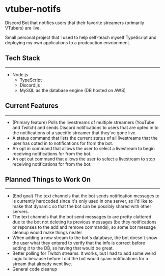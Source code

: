 # vtuber-notifs
Discord Bot that notifies users that their favorite streamers (primarily VTubers) are live.

Small personal project that I used to help self-teach myself TypeScript and deploying my own applications to a prodcuction envrionment.

## Tech Stack
---
- Node.js
  - TypeScript
  - Discord.js
  - MySQL as the database engine (DB hosted on AWS)

## Current Features
---
- (Primary feature) Polls the livestreams of multiple streamers (YouTube and Twitch) and sends Discord notifications to users that are opted in to the notifications of a specific streamer that they've gone live.
- A status command that lists the current status of all livestreams that the user has opted in to notifications for from the bot.
- An opt in command that allows the user to select a livestream to begin receiving notifications for from the bot.
- An opt out command that allows the user to select a livestream to stop receiving notifications for from the bot.

## Planned Things to Work On
---
- (End goal) The text channels that the bot sends notification messages to is currently hardcoded since it's only used in one server, so I'd like to make that dynamic so that the bot can be possibly shared with other servers.
- The text channels that the bot send messages to are pretty cluttered due to the bot not deleting its previous messages (be they notifications or reponses to the add and remove commands), so some bot message cleanup would make things neater
- When adding a new stream to the bot's database, the bot doesn't show the user what they entered to verify that the info is correct before adding it to the DB, so having that would be great.
- Better polling for Twitch streams. It works, but I had to add some weird logic to because before I did the bot would spam notifications for a stream that already went live.
- General code cleanup

